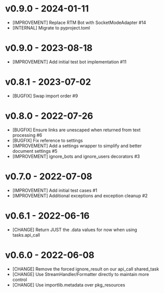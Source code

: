# v0.9.0 - 2024-01-11

- [IMPROVEMENT] Replace RTM Bot with SocketModeAdapter #14
- [INTERNAL] Migrate to pyproject.toml

# v0.9.0 - 2023-08-18

- [IMPROVEMENT] Add initial test bot implementation #11

# v0.8.1 - 2023-07-02

- [BUGFIX] Swap import order #9

# v0.8.0 - 2022-07-26

- [BUGFIX] Ensure links are unescaped when returned from text processing #6
- [BUGFIX] Fix reference to settings
- [IMPROVEMENT] Add a settings wrapper to simplify and better document settings #5
- [IMPROVEMENT] ignore_bots and ignore_users decorators #3

# v0.7.0 - 2022-07-08

- [IMPROVEMENT] Add initial test cases #1
- [IMPROVEMENT] Additional exceptions and exception cleanup #2

# v0.6.1 - 2022-06-16

- [CHANGE] Return JUST the .data values for now when using tasks.api_call

# v0.6.0 - 2022-06-08

- [CHANGE] Remove the forced ignore_result on our api_call shared_task
- [CHANGE] Use StreamHandler/Formatter directly to maintain more control
- [CHANGE] Use importlib.metadata over pkg_resources
